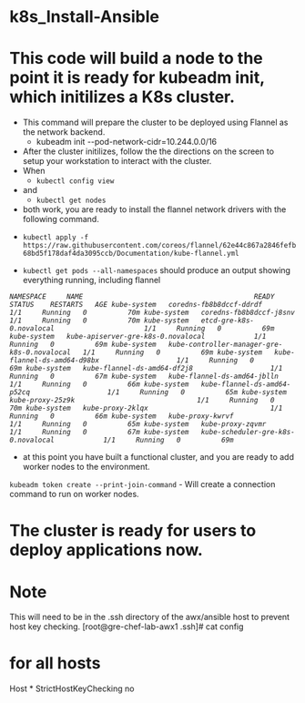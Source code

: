 # k8s_Install-Ansible

# This code will build a node to the point it is ready for kubeadm init, which initilizes a K8s cluster.
* This command will prepare the cluster to be deployed using Flannel as the network backend.
    - kubeadm init --pod-network-cidr=10.244.0.0/16
* After the cluster initilizes, follow the the directions on the screen to setup your workstation to interact
with the cluster.
* When
  - `kubectl config view`
* and
  - `kubectl get nodes`
*  both work, you are ready to install the flannel network drivers with the following command.
  - ```kubectl apply -f https://raw.githubusercontent.com/coreos/flannel/62e44c867a2846fefb68bd5f178daf4da3095ccb/Documentation/kube-flannel.yml```
* `kubectl get pods --all-namespaces` should produce an output showing everything running, including flannel

*```NAMESPACE     NAME                                          READY   STATUS    RESTARTS   AGE
kube-system   coredns-fb8b8dccf-ddrdf                       1/1     Running   0          70m
kube-system   coredns-fb8b8dccf-j8snv                       1/1     Running   0          70m
kube-system   etcd-gre-k8s-0.novalocal                      1/1     Running   0          69m
kube-system   kube-apiserver-gre-k8s-0.novalocal            1/1     Running   0          69m
kube-system   kube-controller-manager-gre-k8s-0.novalocal   1/1     Running   0          69m
kube-system   kube-flannel-ds-amd64-d98bx                   1/1     Running   0          69m
kube-system   kube-flannel-ds-amd64-df2j8                   1/1     Running   0          67m
kube-system   kube-flannel-ds-amd64-jblln                   1/1     Running   0          66m
kube-system   kube-flannel-ds-amd64-p52cq                   1/1     Running   0          65m
kube-system   kube-proxy-25z9k                              1/1     Running   0          70m
kube-system   kube-proxy-2klqx                              1/1     Running   0          66m
kube-system   kube-proxy-kwrvf                              1/1     Running   0          65m
kube-system   kube-proxy-zqvmr                              1/1     Running   0          67m
kube-system   kube-scheduler-gre-k8s-0.novalocal            1/1     Running   0          69m```*


* at this point you have built a functional cluster, and you are ready to add worker nodes to the environment.

```kubeadm token create --print-join-command``` - Will create a connection command to run on worker nodes.

# The cluster is ready for users to deploy applications now.



# Note
This will need to be in the .ssh directory of the awx/ansible host to prevent host key checking.
[root@gre-chef-lab-awx1 .ssh]# cat config 
# for all hosts
Host *
    StrictHostKeyChecking no
